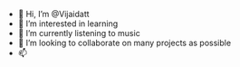 - 👋 Hi, I’m @Vijaidatt
- 👀 I’m interested in learning 
- 🌱 I’m currently listening to music
- 💞️ I’m looking to collaborate on many projects as possible 
- 📫 

<!---
Vijaidatt/Vijaidatt is a ✨ special ✨ repository because its `README.md` (this file) appears on your GitHub profile.
You can click the Preview link to take a look at your changes.
--->

